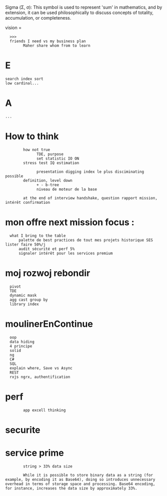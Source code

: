 Sigma (Σ, σ): This symbol is used to represent 'sum' in mathematics, and by extension, it can be used philosophically to discuss concepts of totality, accumulation, or completeness.

vision = 

      >>>
      friends I need vs my business plan
            Maher share whom from to learn 
                 
# E
    search index sort
    low cardinal...
# A
    ...

# How to think
            how not true
                  TDE, purpose
                  set statistic IO ON
            stress test IQ estimation

                  presentation digging index le plus disciminating possible
            definition, level down
                  + - b-tree
                  niveau de moteur de la base

            at the end of interview handshake, question rapport mission, intérêt confirmation

# mon offre next mission focus :
      what I bring to the table
          palette de best practices de tout mes projets historique SES lister faire 50%/j
          audit sécurité et perf 5%
          signaler intérêt pour les services premium 

# moj rozwoj rebondir
      pivot
      TDE
      dynamic mask 
      agg cast group by 
      library index

      
# moulinerEnContinue
      oop 
      data hiding
      4 principe
      solid
      ng
      C#
      SQL
      explain where, Save vs Async
      REST
      rxjs ngrx, authentification 
      


#      perf
            app excell thinking
#     securite
#     service prime
            string > 33% data size

            While it is possible to store binary data as a string (for example, by encoding it as Base64), doing so introduces unnecessary overhead in terms of storage space and processing. Base64 encoding, for instance, increases the data size by approximately 33%.
                  